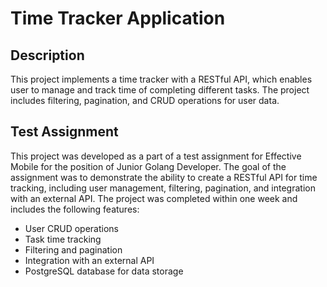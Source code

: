 # Time Tracker Application

## Description

This project implements a time tracker with a RESTful API, which enables user to manage and track time of completing different tasks. The project includes filtering, pagination, and CRUD operations for user data.

## Test Assignment

This project was developed as a part of a test assignment for Effective Mobile for the position of Junior Golang Developer. The goal of the assignment was to demonstrate the ability to create a RESTful API for time tracking, including user management, filtering, pagination, and integration with an external API. The project was completed within one week and includes the following features:

- User CRUD operations
- Task time tracking
- Filtering and pagination
- Integration with an external API
- PostgreSQL database for data storage
